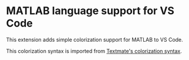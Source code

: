# MATLAB language support for VS Code

This extension adds simple colorization support for MATLAB to VS Code.

This colorization syntax is imported from [Textmate's colorization syntax](https://github.com/textmate/matlab.tmbundle). 